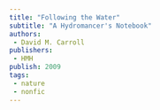 ```yaml
---
title: "Following the Water"
subtitle: "A Hydromancer's Notebook"
authors: 
 - David M. Carroll
publishers:
 - HMH
publish: 2009
tags: 
 - nature
 - nonfic
---
```

